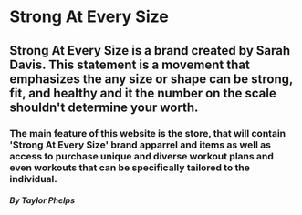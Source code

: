 # Strong At Every Size

## Strong At Every Size is a brand created by Sarah Davis. This statement is a movement that emphasizes the any size or shape can be strong, fit, and healthy and it the number on the scale shouldn't determine your worth. 

### The main feature of this website is the store, that will contain 'Strong At Every Size' brand apparrel and items as well as access to purchase unique and diverse workout plans and even workouts that can be specifically tailored to the individual. 

##### By Taylor Phelps


